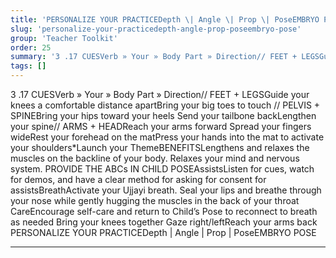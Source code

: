 ```yaml
---
title: 'PERSONALIZE YOUR PRACTICEDepth \| Angle \| Prop \| PoseEMBRYO POSE'
slug: 'personalize-your-practicedepth-angle-prop-poseembryo-pose'
group: 'Teacher Toolkit'
order: 25
summary: '3 .17 CUESVerb » Your » Body Part » Direction// FEET + LEGSGuide your knees a comfortable distance apartBring your big toes to touch // PELVIS + SPINEBring your hips toward your he'
tags: []
---
```


3 .17 CUESVerb » Your » Body Part » Direction// FEET + LEGSGuide your knees a comfortable distance apartBring your big toes to touch // PELVIS + SPINEBring your hips toward your heels Send your tailbone backLengthen your spine// ARMS + HEADReach your arms forward Spread your fingers wideRest your forehead on the matPress your hands into the mat to activate your shoulders*Launch your ThemeBENEFITSLengthens and relaxes the muscles on the backline of your body. Relaxes your mind and nervous system.
PROVIDE THE ABCs IN CHILD POSEAssistsListen for cues, watch for demos, and have a clear method for asking for consent for assistsBreathActivate your Ujjayi breath. Seal your lips and breathe through your nose while gently hugging the muscles in the back of your throat CareEncourage self-care and return to Child’s Pose to reconnect to breath as needed
Bring your knees together Gaze right/leftReach your arms back
PERSONALIZE YOUR PRACTICEDepth | Angle | Prop | PoseEMBRYO POSE

---
